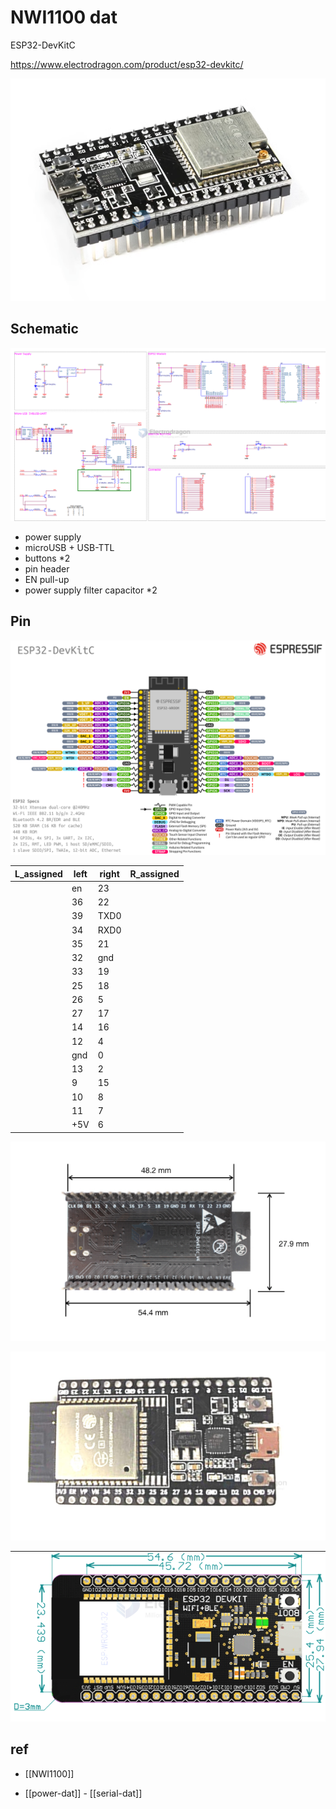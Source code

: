 

# NWI1100 dat 

ESP32-DevKitC

https://www.electrodragon.com/product/esp32-devkitc/


![](20-34-18-09-08-2023.png)

## Schematic 

![](2024-08-05-18-36-06.png)

- power supply 
- microUSB + USB-TTL
- buttons *2
- pin header 
- EN pull-up
- power supply filter capacitor *2 



## Pin 
![](13-37-18-09-08-2023.png)

| L_assigned | left | right | R_assigned |
| ---------- | ---- | ----- | ---------- |
|            | en   | 23    |            |
|            | 36   | 22    |            |
|            | 39   | TXD0  |            |
|            | 34   | RXD0  |            |
|            | 35   | 21    |            |
|            | 32   | gnd   |            |
|            | 33   | 19    |            |
|            | 25   | 18    |            |
|            | 26   | 5     |            |
|            | 27   | 17    |            |
|            | 14   | 16    |            |
|            | 12   | 4     |            |
|            | gnd  | 0     |            |
|            | 13   | 2     |            |
|            | 9    | 15    |            |
|            | 10   | 8     |            |
|            | 11   | 7     |            |
|            | +5V  | 6     |            |



![](2024-01-10-11-17-52.png)


![](2024-01-10-11-18-30.png)

![](2024-01-10-11-18-56.png)




## ref 

- [[NWI1100]] 

- [[power-dat]] - [[serial-dat]]